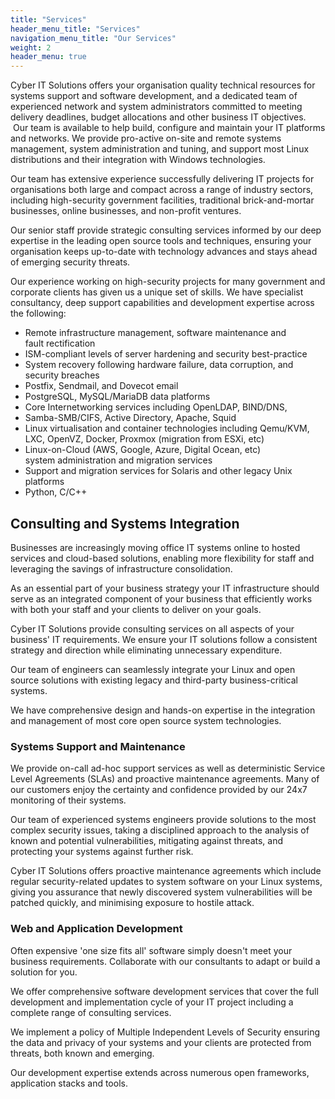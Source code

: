 ```yaml
---
title: "Services"
header_menu_title: "Services"
navigation_menu_title: "Our Services"
weight: 2
header_menu: true
---
```


Cyber IT Solutions offers your organisation quality technical resources for systems support and software development, and a dedicated team of experienced network and system administrators committed to meeting delivery deadlines, budget allocations and other business IT objectives.  Our team is available to help build, configure and maintain your IT platforms and networks. We provide pro-active on-site and remote systems management, system administration and tuning, and support most Linux distributions and their integration with Windows technologies.

Our team has extensive experience successfully delivering IT projects for organisations both large and compact across a range of industry sectors, including high-security government facilities, traditional brick-and-mortar businesses, online businesses, and non-profit ventures.

Our senior staff provide strategic consulting services informed by our deep expertise in the leading open source tools and techniques, ensuring your organisation keeps up-to-date with technology advances and stays ahead of emerging security threats.

Our experience working on high-security projects for many government and corporate clients has given us a unique set of skills. We have specialist consultancy, deep support capabilities and development expertise across the following:

- Remote infrastructure management, software maintenance and fault rectification
- ISM-compliant levels of server hardening and security best-practice
- System recovery following hardware failure, data corruption, and security breaches​
- Postfix, Sendmail, and Dovecot email
- PostgreSQL, MySQL/MariaDB data platforms
- Core Internetworking services including OpenLDAP, BIND/DNS,
- Samba-SMB/CIFS, Active Directory, Apache, Squid
- Linux virtualisation and container technologies including Qemu/KVM, LXC, OpenVZ, Docker, Proxmox (migration from ESXi, etc)
- Linux-on-Cloud (AWS, Google, Azure, Digital Ocean, etc) system administration and migration services
- Support and migration services for Solaris and other legacy Unix platforms
- Python, C/C++

## Consulting and Systems Integration

Businesses are increasingly moving office IT systems online to hosted services and cloud-based solutions, enabling more flexibility for staff and leveraging the savings of infrastructure consolidation.

As an essential part of your business strategy your IT infrastructure should serve as an integrated component of your business that efficiently works with both your staff and your clients to deliver on your goals.

Cyber IT Solutions provide consulting services on all aspects of your business' IT requirements. We ensure your IT solutions follow a consistent strategy and direction while eliminating unnecessary expenditure.

Our team of engineers can seamlessly integrate your Linux and open source solutions with existing legacy and third-party business-critical systems.

We have comprehensive design and hands-on expertise in the integration and management of most core open source system technologies.

### Systems Support and Maintenance

We provide on-call ad-hoc support services as well as deterministic Service Level Agreements (SLAs) and proactive maintenance agreements. Many of our customers enjoy the certainty and confidence provided by our 24x7 monitoring of their systems.

Our team of experienced systems engineers provide solutions to the most complex security issues, taking a disciplined approach to the analysis of known and potential vulnerabilities, mitigating against threats, and protecting your systems against further risk.

Cyber IT Solutions offers proactive maintenance agreements which include regular security-related updates to system software on your Linux systems, giving you assurance that newly discovered system vulnerabilities will be patched quickly, and minimising exposure to hostile attack.

### Web and Application Development

Often expensive 'one size fits all' software simply doesn't meet your business requirements. Collaborate with our consultants to adapt or build a solution for you.

We offer comprehensive software development services that cover the full development and implementation cycle of your IT project including a complete range of consulting services.

We implement a policy of Multiple Independent Levels of Security ensuring the data and privacy of your systems and your clients are protected from threats, both known and emerging.

Our development expertise extends across numerous open frameworks, application stacks and tools.
